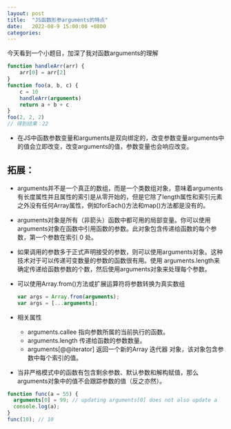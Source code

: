 ```yaml
---
layout: post
title:  "JS函数形参arguments的特点"
date:   2022-08-9 15:00:00 +0800
categories: 
---
```

今天看到一个小题目，加深了我对函数arguments的理解
```javascript
function handleArr(arr) {
    arr[0] = arr[2]
}
function foo(a, b, c) {
    c = 10
    handleArr(arguments)
    return a + b + c
}
foo(2, 2, 2)
// 得到结果：22
```
- 在JS中函数参数变量和arguments是双向绑定的，改变参数变量arguments中的值会立即改变，改变arguments的值，参数变量也会响应改变。

## 拓展：

- arguments并不是一个真正的数组，而是一个类数组对象，意味着arguments有长度属性并且属性的索引是从零开始的，但是它除了length属性和索引元素之外没有任何Array属性，例如forEach()方法和map()方法都是没有的。
- arguments对象是所有（非箭头）函数中都可用的局部变量。你可以使用arguments对象在函数中引用函数的参数。此对象包含传递给函数的每个参数，第一个参数在索引 0 处。
- 如果调用的参数多于正式声明接受的参数，则可以使用arguments对象。这种技术对于可以传递可变数量的参数的函数很有用。使用 arguments.length来确定传递给函数参数的个数，然后使用arguments对象来处理每个参数。
- 可以使用Array.from()方法或扩展运算符将参数转换为真实数组
    ```javascript
    var args = Array.from(arguments);
    var args = [...arguments];
    ```
- 相关属性
   - arguments.callee  指向参数所属的当前执行的函数。
   - arguments.length  传递给函数的参数数量。
   - arguments[@@iterator] 返回一个新的Array 迭代器 对象，该对象包含参数中每个索引的值。

- 当非严格模式中的函数有包含剩余参数、默认参数和解构赋值，那么arguments对象中的值不会跟踪参数的值（反之亦然）。
```javascript
function func(a = 55) {
  arguments[0] = 99; // updating arguments[0] does not also update a
  console.log(a);
}
func(10); // 10
```
